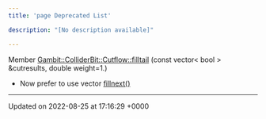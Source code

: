 ```yaml
---
title: 'page Deprecated List'

description: "[No description available]"

---
```












Member [Gambit::ColliderBit::Cutflow::filltail](/documentation/code/classes/structgambit_1_1colliderbit_1_1cutflow/#function-filltail)  (const vector< bool > &cutresults, double weight=1.)

* Now prefer to use vector [fillnext()](/documentation/code/classes/structgambit_1_1colliderbit_1_1cutflow/#function-fillnext)

-------------------------------

Updated on 2022-08-25 at 17:16:29 +0000
